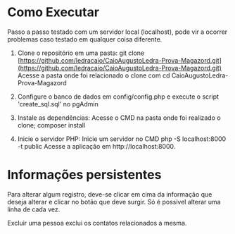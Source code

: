 # Como Executar

Passo a passo testado com um servidor local (localhost), pode vir a ocorrer problemas caso testado em qualquer coisa diferente.

1. Clone o repositório em uma pasta:
   git clone [https://github.com/ledracaio/CaioAugustoLedra-Prova-Magazord.git](https://github.com/ledracaio/CaioAugustoLedra-Prova-Magazord.git)
   Acesse a pasta onde foi relacionado o clone com cd CaioAugustoLedra-Prova-Magazord

2. Configure o banco de dados em config/config.php e execute o script 'create_sql.sql' no pgAdmin

3. Instale as dependências:
    Acesse o CMD na pasta onde foi realizado o clone;
    composer install

4. Inicie o servidor PHP:
    Inicie um servidor no CMD php -S localhost:8000 -t public
    Acesse a aplicação em http://localhost:8000.


# Informações persistentes
Para alterar algum registro, deve-se clicar em cima da informação que deseja alterar e clicar no botão que deve surgir. Só é possivel alterar uma linha de cada vez.

Excluir uma pessoa exclui os contatos relacionados a mesma.